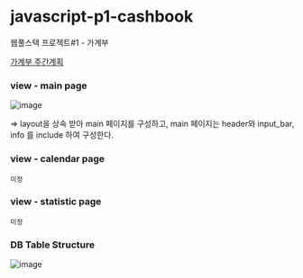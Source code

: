 # javascript-p1-cashbook
웹풀스택 프로젝트#1 - 가계부

[가계부 주간계획](https://www.notion.so/17e7d4ddeead44ab8a6ab1c5c9c56636)

### view - main page

![image](https://user-images.githubusercontent.com/49841765/130620947-2bc85534-fd44-46fa-a3ba-b386690c2d33.png)

⇒ layout을 상속 받아 main 페이지를 구성하고, main 페이지는 header와 input_bar, info 를 include 하여 구성한다.

### view - calendar page

`미정`

### view - statistic page

`미정`

### DB Table Structure

![image](https://user-images.githubusercontent.com/49841765/130621027-3ac784f6-b109-409e-b9f2-3d7f082f16fe.png)